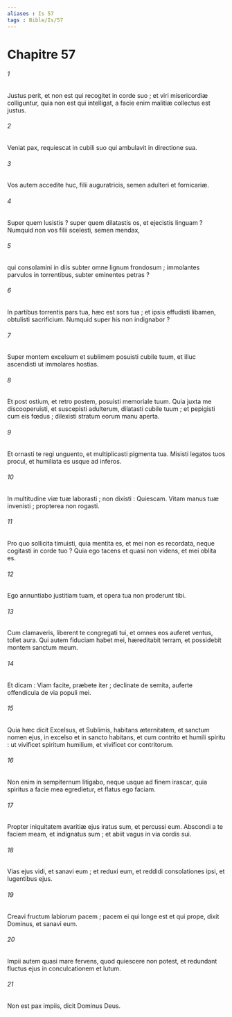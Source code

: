 ```yaml
---
aliases : Is 57
tags : Bible/Is/57
---
```


# Chapitre 57

###### 1
Justus perit, et non est qui recogitet in corde suo ; et viri misericordiæ colliguntur, quia non est qui intelligat, a facie enim malitiæ collectus est justus.
###### 2
Veniat pax, requiescat in cubili suo qui ambulavit in directione sua.
###### 3
Vos autem accedite huc, filii auguratricis, semen adulteri et fornicariæ.
###### 4
Super quem lusistis ? super quem dilatastis os, et ejecistis linguam ? Numquid non vos filii scelesti, semen mendax,
###### 5
qui consolamini in diis subter omne lignum frondosum ; immolantes parvulos in torrentibus, subter eminentes petras ?
###### 6
In partibus torrentis pars tua, hæc est sors tua ; et ipsis effudisti libamen, obtulisti sacrificium. Numquid super his non indignabor ?
###### 7
Super montem excelsum et sublimem posuisti cubile tuum, et illuc ascendisti ut immolares hostias.
###### 8
Et post ostium, et retro postem, posuisti memoriale tuum. Quia juxta me discooperuisti, et suscepisti adulterum, dilatasti cubile tuum ; et pepigisti cum eis fœdus ; dilexisti stratum eorum manu aperta.
###### 9
Et ornasti te regi unguento, et multiplicasti pigmenta tua. Misisti legatos tuos procul, et humiliata es usque ad inferos.
###### 10
In multitudine viæ tuæ laborasti ; non dixisti : Quiescam. Vitam manus tuæ invenisti ; propterea non rogasti.
###### 11
Pro quo sollicita timuisti, quia mentita es, et mei non es recordata, neque cogitasti in corde tuo ? Quia ego tacens et quasi non videns, et mei oblita es.
###### 12
Ego annuntiabo justitiam tuam, et opera tua non proderunt tibi.
###### 13
Cum clamaveris, liberent te congregati tui, et omnes eos auferet ventus, tollet aura. Qui autem fiduciam habet mei, hæreditabit terram, et possidebit montem sanctum meum.
###### 14
Et dicam : Viam facite, præbete iter ; declinate de semita, auferte offendicula de via populi mei.
###### 15
Quia hæc dicit Excelsus, et Sublimis, habitans æternitatem, et sanctum nomen ejus, in excelso et in sancto habitans, et cum contrito et humili spiritu : ut vivificet spiritum humilium, et vivificet cor contritorum.
###### 16
Non enim in sempiternum litigabo, neque usque ad finem irascar, quia spiritus a facie mea egredietur, et flatus ego faciam.
###### 17
Propter iniquitatem avaritiæ ejus iratus sum, et percussi eum. Abscondi a te faciem meam, et indignatus sum ; et abiit vagus in via cordis sui.
###### 18
Vias ejus vidi, et sanavi eum ; et reduxi eum, et reddidi consolationes ipsi, et lugentibus ejus.
###### 19
Creavi fructum labiorum pacem ; pacem ei qui longe est et qui prope, dixit Dominus, et sanavi eum.
###### 20
Impii autem quasi mare fervens, quod quiescere non potest, et redundant fluctus ejus in conculcationem et lutum.
###### 21
Non est pax impiis, dicit Dominus Deus.
